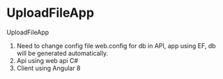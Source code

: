 # UploadFileApp
UploadFileApp 

1) Need to change config file web.config for db in API, app using EF, db will be generated automatically.
2) Api using web api C#
3) Client using Angular 8 
